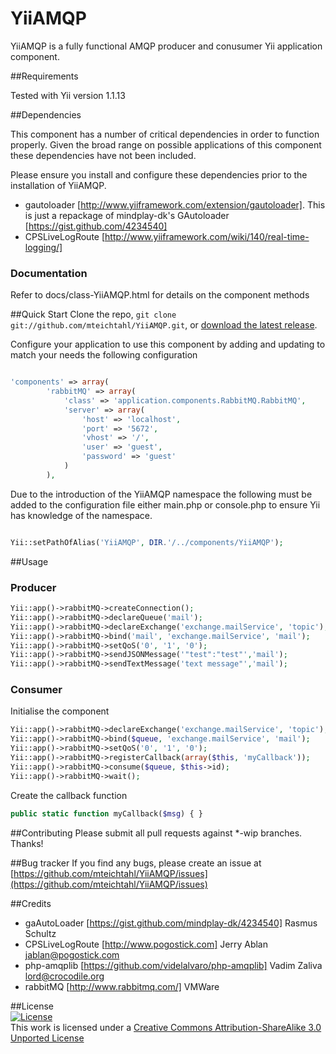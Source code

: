 YiiAMQP
=======

YiiAMQP is a fully functional AMQP producer and conusumer Yii application component.

##Requirements

Tested with Yii version 1.1.13

##Dependencies

This component has a number of critical dependencies in order to function properly. Given the broad range on possible applications of this component these dependencies have not been included.

Please ensure you install and configure these dependencies prior to the installation of YiiAMQP.

- gautoloader [http://www.yiiframework.com/extension/gautoloader]. 
  This is just a repackage of mindplay-dk's GAutoloader [https://gist.github.com/4234540]
- CPSLiveLogRoute [http://www.yiiframework.com/wiki/140/real-time-logging/] 

### Documentation

Refer to docs/class-YiiAMQP.html for details on the component methods

##Quick Start
Clone the repo, `git clone git://github.com/mteichtahl/YiiAMQP.git`, or [download the latest release](https://github.com/mteichtahl/YiiAMQP/zipball/master).

Configure your application to use this component by adding and updating to match your needs the following configuration

```php

'components' => array(
        'rabbitMQ' => array(
            'class' => 'application.components.RabbitMQ.RabbitMQ',
            'server' => array(
                'host' => 'localhost',
                'port' => '5672',
                'vhost' => '/',
                'user' => 'guest',
                'password' => 'guest'
            )
        ),
```

Due to the introduction of the YiiAMQP namespace the following must be added to the configuration file
either main.php or console.php to ensure Yii has knowledge of the namespace.

```php

Yii::setPathOfAlias('YiiAMQP', DIR.'/../components/YiiAMQP');

```

##Usage

### Producer

```php
Yii::app()->rabbitMQ->createConnection();
Yii::app()->rabbitMQ->declareQueue('mail');
Yii::app()->rabbitMQ->declareExchange('exchange.mailService', 'topic');
Yii::app()->rabbitMQ->bind('mail', 'exchange.mailService', 'mail');
Yii::app()->rabbitMQ->setQoS('0', '1', '0');
Yii::app()->rabbitMQ->sendJSONMessage('"test":"test"','mail');
Yii::app()->rabbitMQ->sendTextMessage('text message"','mail');
```

### Consumer

Initialise the component

```php
Yii::app()->rabbitMQ->declareExchange('exchange.mailService', 'topic');
Yii::app()->rabbitMQ->bind($queue, 'exchange.mailService', 'mail');
Yii::app()->rabbitMQ->setQoS('0', '1', '0');
Yii::app()->rabbitMQ->registerCallback(array($this, 'myCallback'));
Yii::app()->rabbitMQ->consume($queue, $this->id);
Yii::app()->rabbitMQ->wait();
```

Create the callback function

```php
public static function myCallback($msg) { }
```

##Contributing
Please submit all pull requests against *-wip branches. Thanks!

##Bug tracker
If you find any bugs, please create an issue at [https://github.com/mteichtahl/YiiAMQP/issues](https://github.com/mteichtahl/YiiAMQP/issues)

##Credits

- gaAutoLoader [https://gist.github.com/mindplay-dk/4234540] Rasmus Schultz
- CPSLiveLogRoute [http://www.pogostick.com] Jerry Ablan jablan@pogostick.com
- php-amqplib [https://github.com/videlalvaro/php-amqplib] Vadim Zaliva lord@crocodile.org
- rabbitMQ [http://www.rabbitmq.com/] VMWare

##License  
[![License](http://i.creativecommons.org/l/by-sa/3.0/88x31.png)](http://creativecommons.org/licenses/by-sa/3.0/)  
This work is licensed under a [Creative Commons Attribution-ShareAlike 3.0 Unported License](http://creativecommons.org/licenses/by-sa/3.0/)  